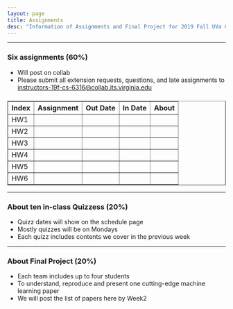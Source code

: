 ```yaml
---
layout: page
title: Assignments
desc: "Information of Assignments and Final Project for 2019 Fall UVa CS 6316 Machine Learning"
---
```


<hr>

### Six assignments (60%)
+ Will post on collab 
+ Please submit all extension requests, questions, and late assignments  to <br>
[instructors-19f-cs-6316@collab.its.virginia.edu](mailto:instructors-19f-cs-6316@collab.its.virginia.edu)
 

<table id="datatab3" summary="Six Assignments" border="1">
<tr>
 <h3><b>
  <th>Index</th>
  <th>Assignment</th>
  <th>Out Date</th>
  <th>In Date</th>
  <th>About</th>
  </b>
  </h3>
</tr>
<tr>
  <td>HW1</td>
  <td></td>
  <td></td>
  <td></td>
  <td></td>
</tr>
<tr>
  <td>HW2</td>
  <td></td>
  <td></td>
  <td></td>
  <td></td>
</tr>
<tr>
  <td>HW3</td>
  <td></td>
  <td></td>
  <td></td>
  <td></td>
</tr>
<tr>
  <td>HW4</td>
  <td></td>
  <td></td>
  <td></td>
  <td></td>
</tr>
<tr>
  <td>HW5</td>
  <td></td>
  <td></td>
  <td></td>
  <td></td>
</tr>
<tr>
  <td>HW6</td>
  <td></td>
  <td></td>
  <td></td>
  <td></td>
</tr>
</table>

<hr>

### About ten in-class Quizzess (20%)
+ Quizz dates will show on the schedule page
+ Mostly quizzes will be on Mondays
+ Each quizz includes contents we cover in the previous week

<hr>

### About Final Project (20%)
+ Each team includes up to four students 
+ To understand, reproduce and present one cutting-edge machine learning paper
+ We will post the list of papers here by Week2

